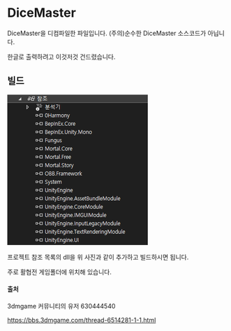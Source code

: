 # DiceMaster
DiceMaster을 디컴파일한 파일입니다.
(주의)순수한 DiceMaster 소스코드가 아닙니다. 

한글로 출력하려고 이것저것 건드렸습니다.


## 빌드
![참조](https://github.com/ini2321/DiceMaster/blob/master/Reference.png)

프로젝트 참조 목록의 dll을 위 사진과 같이 추가하고 빌드하시면 됩니다.

주로 활협전 게임폴더에 위치해 있습니다.


#### 출처
3dmgame 커뮤니티의 유저 630444540

https://bbs.3dmgame.com/thread-6514281-1-1.html
